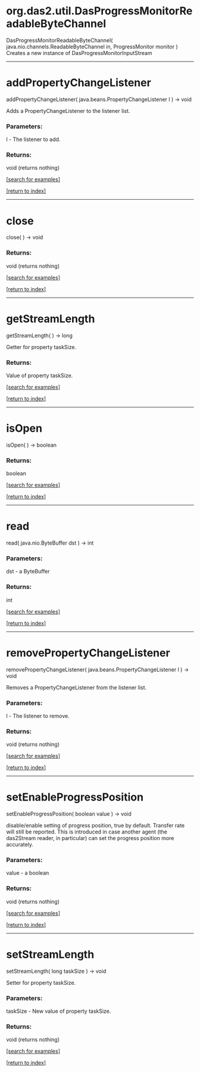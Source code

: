 # org.das2.util.DasProgressMonitorReadableByteChannel
DasProgressMonitorReadableByteChannel( java.nio.channels.ReadableByteChannel in, ProgressMonitor monitor )
Creates a new instance of DasProgressMonitorInputStream

***
<a name="addPropertyChangeListener"></a>
# addPropertyChangeListener
addPropertyChangeListener( java.beans.PropertyChangeListener l ) &rarr; void

Adds a PropertyChangeListener to the listener list.

### Parameters:
l - The listener to add.

### Returns:
void (returns nothing)


<a href="https://github.com/autoplot/dev/search?q=addPropertyChangeListener&unscoped_q=addPropertyChangeListener">[search for examples]</a>

<a href="https://github.com/autoplot/documentation/blob/master/javadoc/index-all.md">[return to index]</a>

***
<a name="close"></a>
# close
close(  ) &rarr; void



### Returns:
void (returns nothing)


<a href="https://github.com/autoplot/dev/search?q=close&unscoped_q=close">[search for examples]</a>

<a href="https://github.com/autoplot/documentation/blob/master/javadoc/index-all.md">[return to index]</a>

***
<a name="getStreamLength"></a>
# getStreamLength
getStreamLength(  ) &rarr; long

Getter for property taskSize.

### Returns:
Value of property taskSize.

<a href="https://github.com/autoplot/dev/search?q=getStreamLength&unscoped_q=getStreamLength">[search for examples]</a>

<a href="https://github.com/autoplot/documentation/blob/master/javadoc/index-all.md">[return to index]</a>

***
<a name="isOpen"></a>
# isOpen
isOpen(  ) &rarr; boolean



### Returns:
boolean


<a href="https://github.com/autoplot/dev/search?q=isOpen&unscoped_q=isOpen">[search for examples]</a>

<a href="https://github.com/autoplot/documentation/blob/master/javadoc/index-all.md">[return to index]</a>

***
<a name="read"></a>
# read
read( java.nio.ByteBuffer dst ) &rarr; int



### Parameters:
dst - a ByteBuffer

### Returns:
int


<a href="https://github.com/autoplot/dev/search?q=read&unscoped_q=read">[search for examples]</a>

<a href="https://github.com/autoplot/documentation/blob/master/javadoc/index-all.md">[return to index]</a>

***
<a name="removePropertyChangeListener"></a>
# removePropertyChangeListener
removePropertyChangeListener( java.beans.PropertyChangeListener l ) &rarr; void

Removes a PropertyChangeListener from the listener list.

### Parameters:
l - The listener to remove.

### Returns:
void (returns nothing)


<a href="https://github.com/autoplot/dev/search?q=removePropertyChangeListener&unscoped_q=removePropertyChangeListener">[search for examples]</a>

<a href="https://github.com/autoplot/documentation/blob/master/javadoc/index-all.md">[return to index]</a>

***
<a name="setEnableProgressPosition"></a>
# setEnableProgressPosition
setEnableProgressPosition( boolean value ) &rarr; void

disable/enable setting of progress position, true by default.  Transfer 
 rate will still be reported. This is introduced in case another agent 
 (the das2Stream reader, in particular) can set the progress position 
 more accurately.

### Parameters:
value - a boolean

### Returns:
void (returns nothing)


<a href="https://github.com/autoplot/dev/search?q=setEnableProgressPosition&unscoped_q=setEnableProgressPosition">[search for examples]</a>

<a href="https://github.com/autoplot/documentation/blob/master/javadoc/index-all.md">[return to index]</a>

***
<a name="setStreamLength"></a>
# setStreamLength
setStreamLength( long taskSize ) &rarr; void

Setter for property taskSize.

### Parameters:
taskSize - New value of property taskSize.

### Returns:
void (returns nothing)


<a href="https://github.com/autoplot/dev/search?q=setStreamLength&unscoped_q=setStreamLength">[search for examples]</a>

<a href="https://github.com/autoplot/documentation/blob/master/javadoc/index-all.md">[return to index]</a>

